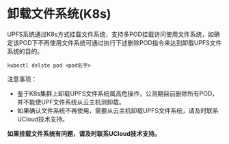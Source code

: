 # 卸载文件系统(K8s)

UPFS系统通过K8s方式挂载文件系统，支持多POD挂载访问使用文件系统，如确定该POD下不再使用文件系统可通过执行下述删除POD指令来达到卸载UPFS文件系统的目的。

```shell
kubectl delste pod <pod名字>
```

 注意事项：
  - 鉴于K8s集群上卸载UPFS文件系统属高危操作，公测期目前删除所有POD，并不能使UPF文件系统从云主机测卸载。
  - 如果确认文件系统不再使用，需要从云主机卸载UPFS文件系统，请及时联系UCloud技术支持。

**如果挂载文件系统有问题，请及时联系UCloud技术支持。**